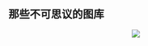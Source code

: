 ## 那些不可思议的图库
<div align=center>
    <img src="https://cdn.jsdelivr.net/gh/zaoyifan/Gallery/Note/20200628120513.png">
</div>
